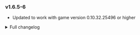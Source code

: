 ### v1.6.5-6
- Updated to work with game version 0.10.32.25496 or higher

<details>
<summary>Full changelog</summary>

### v1.6.4
- Fixed mod not working with Nebula Multiplayer Mod API version 2.0.0 or higher

### v1.6.3
- Updated to work with game version 0.10.29.21904 or higher

### v1.6.2
- Fixed that Station input and output belts broke whenever blueprint with them was mirrored

### v1.6.1
- Fixed Blueprint width and height not applying immediately to blueprint dragging logic
- Fixed Chemical Plank Mk2 mirroring offset
- Fixed issue where belt ports were not mirrored properly (Affects Logistic stations, splitters, etc.)
- Fixed issue where in certain situations blueprint foundations would not be shown
- Fixed drag remove button not showing hover and highlight states

### v1.6.0
- Added feature that allows foundations to be auto generated for any of your blueprints. The feature has a few modes that allow customization of the foundation patterns.
- Added ability to reassign recipes of machines that didn't have any.
- Added a hint section to blueprint browser that contains key combinations relevant to Blueprint Tweaks
- Added ability for other mods to include custom serialized data within blueprints. Use `BlueprintTweaksPlugin.RegisterCustomBlueprintDataSerializer()` API method if your mod needs this functionality.
- Fixed issue where user would not be notified that they don't have enough soil pile to place blueprint with foundations
- Fixed issue that sandbox mode "infinite soil pile" button was not respected by Blueprint Tweaks.


<details>
<summary>v1.5</summary>

### v1.5.11
- Added option to disable "undo cleared" message in the config
- Fixed blueprints not centered when mirrored and rotated at the same time
- Fixed foundation blueprints disappearing with some rotations
- Fixed foundation blueprints being offset in latitude axis in some sections of the planet. This particular bug affects previously saved blueprints, so you will need to recreate the blueprint if you encountered this bug.

### v1.5.10
- Updated to work with game version 0.10.28.20729 or higher

### v1.5.9
- Fixed duplicate belt hints from showing. Also now invalid belt hints are ignored

### v1.5.8
- Fixed compatibility issues with Genesis Book mod

### v1.5.7
- Updated to work with game version 0.9.27.14546 or higher
- Fixed NRE in OnCameraPostRender
### v1.5.5-6
- Fixed issues with undo feature when playing with Nebula Multiplayer mod.
### v1.5.4
- Potentially fixed error when pasting blueprint with foundations in some spots with Galactic Scale 2
- Fixed NRE when drag dismantling previews with default dismantle implementation
- Fixed blueprint browser belt hints UI broken. It also now supports setting hint value
### v1.5.3
- Fixed issues when blueprinting only foundations
- Added save anchors feature
- Changed extra blueprint data format, previous versions of BlueprintTweaks won't be able to load blueprints saved with 1.5.3 and higher
### v1.5.2
- Fixed issues when playing game version 0.9.25.11996 or higher
- Blueprint force paste feature now is vanilla, the only addition now is you can `Shift+Click` to immidiately force paste
### v1.5.1
- Added ability to exclude stations from undo
- Fixed that Blueprint clipboard is cleared after undo
- Undo keybinds now use on pressed detection
### v1.5.0
- Added Factory Undo feature
- Drag remove tool now uses Raptor's fast remove algorithm. If you encounter any issues it can be disabled.
- Drag remove now won't remove Logistic stations by default, to help with errors.
- Foundation blueprints now will take only items actually used. Also amount of items consumed will now be displayed.
- Fixed checkbox for enable foundation blueprints visially appearing checked, when it's not.

</details>

<details>
<summary>v1.4</summary>

### v1.4.8
- Fixed Index out of range error when dismantling prebuilds with drag tool
### v1.4.7
- Fixed NRE when some items have null Upgrade list
### v1.4.5-6
- Fixed mod archive containing old mod version
### v1.4.4
- Fixed working machies having locked recipe message despite recipe being unlocked.
### v1.4.3
- Fixed inability to disable new features
### v1.4.2
- Fixed machines with locked recipes working after loading save.
- Internal refactor of `Axis lock` and `Grid snapping` to improve compatibility with other mods
- Added preserve open path feature
- Added move blueprints using drag and drop feature
### v1.4.1
- Fixed errors when force pasting inserters with one connection missing.
- Fixed again missing connections when force pasting inserters with belts onto belts 
### v1.4.0
- Updated to work with game version 0.9.24.11182 or higher
- Added ability to keep icons and description of a blueprint when pasting string into it.
- Now assemblers with recipes that are not unlocked will keep their recipe setting, but will not work until recipe is unlocked.
- Fixed missing connections when force pasting inserters with belts onto belts 

</details>

<details>
<summary>v1.3</summary>

### v1.3.4
- Added plugin catergories on Thunderstore page.
### v1.3.3
- Fixed potential errors if keybinds are pressed while player is not on a planet
### v1.3.2
- Fixed discription being: "Example mod description"
### v1.3.1
- Added Belt hints change feature
- Added Paste button to blueprint Browser window
- Fixed unablity to open drag remove tool
- Fixed CommonAPI module not loaded errors
### v1.3.0
**Important Note: Installation HAS changed. If you are installing manually, make sure to read installation instructions again!**
- Migrated to CommonAPI
- Updated to work with game version 0.8.23.9832 or higher

</details>

<details>
<summary>v1.2</summary>

### v1.2.4
- Updated to work with game version 0.8.22.9331 or higher
### v1.2.3
- Fixed load issues if mod was installed for the first time.
### v1.2.2
**Note: If you would like to see my other mods support Chinese or other languages, you can help. If you can translate strings (You can find them on my github repo) into your language, I can add support for it.**
- Added Chinese language support
### v1.2.1
- Fixed errors when dismantling build previews using drag remove tool
### v1.2.0
- Added Blueprint mirroring
- Added drag remove Dismantle tool
- Changes behavior of Axis/Grid lock and Mirror tools so that when player exits build mode, tools state resets
- Added installation checker. If your installation is incorrect, an ingame message will pop-up explaining what could have gone wrong
- Changed config file sections. (Old settings will auto-migrate)
- Fixed numerous issues with foundation blueprints selection (Especially on poles)
- Fixed issues that some foundations that are in the blueprint did not paste. **Note that blueprints created before this version might still have these issues**
- Fixed compatability issues with `Galactic Scale 2` when using foundation blueprints

</details>

<details>
<summary>v1.1</summary>

### v1.1.2
- Allowed copying Custom foundation colors with blueprints
- Fixed issues when opening Blueprint windows on new planets
- Minor improvements to UI look
### v1.1.1
**Important Note: Nebula Multiplayer mod itself is `NOT` required. I only need its API plugin, which is separate.**
- Fixed issues blueprinting on Gas Giants
- Fixed compatibility with `Free Foundations mod`.
### v1.1.0
**Important Note: Installation HAS changed. If you are installing manually, make sure to read installation instructions again!**
- Added foundation blueprints feature
- Added logistic cargo change feature
- Improved compatibility with `Nebula Multiplayer mod`

</details>

<details>
<summary>v1.0</summary>

### v1.0.8
- Fixed errors if axis lock or grid lock buttons were pressed outside blueprint mode.
- Fixed again inability to force build overlapping `Power poles`.
- Fixed again `belt` connection issues when using force paste.
### v1.0.7
- Fixed Blueprint inspector UI size
- Fixed `Icon select` dropdown being overlapped by size and recipe panels
- Fixed `belt` connection issues when using force paste
- Fixed inability to force build overlapping `Power poles`
- Added `Axis lock` and `Grid snapping` features to normal building and reform modes.
### v1.0.6
- Updated to work with game version 0.8.19.7757 or higher
### v1.0.5
- Added Scroll bar to Blueprint inspector
- Added `Axis lock` feature
- Added `Grid snapping` feature
- Added building tier change feature
- Added ability to Blueprint on Gas Giants
- Added ability to try again after Blueprint placement failed
- Fixed some minor issues
### v1.0.4
- Fixed minor conflict with Nebula
### v1.0.3
- Added force paste feature
- Added ability to disable features in config file.
### v1.0.2
- Added recipe change feature
### v1.0.1
- Fixed error in readme
### v1.0.0
- Initial Release

</details>
</details>